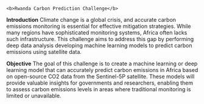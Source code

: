                                                                           <b>Rwanda Carbon Prediction Challenge</b>

<b>Introduction</b>
Climate change is a global crisis, and accurate carbon emissions monitoring is essential for effective mitigation strategies. While many regions have sophisticated monitoring systems, Africa often lacks such infrastructure. This challenge aims to address this gap by performing deep data analysis developing machine learning models to predict carbon emissions using satellite data.

<b>Objective</b>
The goal of this challenge is to create a machine learning or deep learning model that can accurately predict carbon emissions in Africa based on open-source CO2 data from the Sentinel-5P satellite. These models will provide valuable insights for governments and researchers, enabling them to assess carbon emissions levels in areas where traditional monitoring is limited or unavailable.
